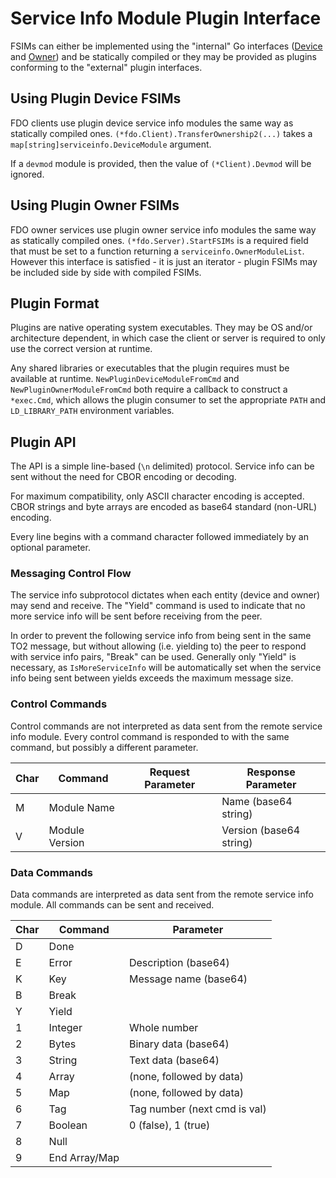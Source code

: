 # Service Info Module Plugin Interface

FSIMs can either be implemented using the "internal" Go interfaces ([Device][IDevice] and [Owner][IOwner]) and be statically compiled or they may be provided as plugins conforming to the "external" plugin interfaces.

## Using Plugin Device FSIMs

FDO clients use plugin device service info modules the same way as statically compiled ones. `(*fdo.Client).TransferOwnership2(...)` takes a `map[string]serviceinfo.DeviceModule` argument.

If a `devmod` module is provided, then the value of `(*Client).Devmod` will be ignored.

## Using Plugin Owner FSIMs

FDO owner services use plugin owner service info modules the same way as statically compiled ones. `(*fdo.Server).StartFSIMs` is a required field that must be set to a function returning a `serviceinfo.OwnerModuleList`. However this interface is satisfied - it is just an iterator - plugin FSIMs may be included side by side with compiled FSIMs.

## Plugin Format

Plugins are native operating system executables. They may be OS and/or architecture dependent, in which case the client or server is required to only use the correct version at runtime.

Any shared libraries or executables that the plugin requires must be available at runtime. `NewPluginDeviceModuleFromCmd` and `NewPluginOwnerModuleFromCmd` both require a callback to construct a `*exec.Cmd`, which allows the plugin consumer to set the appropriate `PATH` and `LD_LIBRARY_PATH` environment variables.

## Plugin API

The API is a simple line-based (`\n` delimited) protocol. Service info can be sent without the need for CBOR encoding or decoding.

For maximum compatibility, only ASCII character encoding is accepted. CBOR strings and byte arrays are encoded as base64 standard (non-URL) encoding.

Every line begins with a command character followed immediately by an optional parameter.

### Messaging Control Flow

The service info subprotocol dictates when each entity (device and owner) may send and receive. The "Yield" command is used to indicate that no more service info will be sent before receiving from the peer.

In order to prevent the following service info from being sent in the same TO2 message, but without allowing (i.e. yielding to) the peer to respond with service info pairs, "Break" can be used. Generally only "Yield" is necessary, as `IsMoreServiceInfo` will be automatically set when the service info being sent between yields exceeds the maximum message size.

### Control Commands

Control commands are not interpreted as data sent from the remote service info module. Every control command is responded to with the same command, but possibly a different parameter.

| Char | Command        | Request Parameter | Response Parameter      |
| ---- | -------------- | ----------------- | ----------------------- |
| M    | Module Name    |                   | Name (base64 string)    |
| V    | Module Version |                   | Version (base64 string) |

### Data Commands

Data commands are interpreted as data sent from the remote service info module. All commands can be sent and received.

| Char | Command       | Parameter                    |
| ---- | ------------- | ---------------------------- |
| D    | Done          |                              |
| E    | Error         | Description (base64)         |
| K    | Key           | Message name (base64)        |
| B    | Break         |                              |
| Y    | Yield         |                              |
| 1    | Integer       | Whole number                 |
| 2    | Bytes         | Binary data (base64)         |
| 3    | String        | Text data (base64)           |
| 4    | Array         | (none, followed by data)     |
| 5    | Map           | (none, followed by data)     |
| 6    | Tag           | Tag number (next cmd is val) |
| 7    | Boolean       | 0 (false), 1 (true)          |
| 8    | Null          |                              |
| 9    | End Array/Map |                              |

[IDevice]: /serviceinfo/device_module.go
[IOwner]: /serviceinfo/owner_module.go
